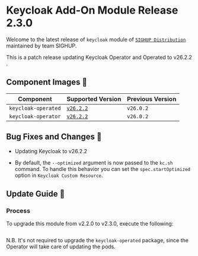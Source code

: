 # Keycloak Add-On Module Release 2.3.0

Welcome to the latest release of `keycloak` module of [`SIGHUP Distribution`](https://github.com/sighupio/fury-distribution) maintained by team SIGHUP.

This is a patch release updating Keycloak Operator and Operated to v26.2.2 .

## Component Images 🚢

| Component               | Supported Version                                                                                   | Previous Version |
| ----------------------- | --------------------------------------------------------------------------------------------------- | ---------------- |
| `keycloak-operated`     | [`v26.2.2`](https://github.com/keycloak/keycloak/releases/tag/26.2.2)                               | `v26.0.2`      |
| `keycloak-operator`     | [`v26.2.2`](https://github.com/keycloak/keycloak-k8s-resources/releases/tag/26.2.2)                 | `v26.0.2`      |

## Bug Fixes and Changes 🐛

- Updating Keycloak to v26.2.2

- By default, the `--optimized` argument is now passed to the `kc.sh` command. To handle this behavior you can set the `spec.startOptimized` option in `Keycloak Custom Resource`.

## Update Guide 🦮

### Process

To upgrade this module from v2.2.0 to v2.3.0, execute the following:

```bash


```

N.B. It's not required to upgrade the `keycloak-operated` package, since the Operator will take care of updating the pods.
